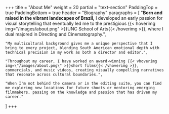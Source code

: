 +++
title = "About Me"
weight = 20
partial = "text-section"
PaddingTop = true
PaddingBottom = true
header = "Biography"
paragraphs = [
    "<b>Born and raised in the vibrant landscapes of Brazil,</b> I developed an early passion for visual storytelling that eventually led me to the prestigious {{< hoverimg img=\"/images/about.png\" >}}UNC School of Arts{{< /hoverimg >}}, where I dual majored in Directing and Cinematography.",
    
    "My multicultural background gives me a unique perspective that I bring to every project, blending South American emotional depth with technical precision in my work as both a director and editor.",
    
    "Throughout my career, I have worked on award-winning {{< vhoverimg img=\"/images/about.png\" >}}short films{{< /vhoverimg >}}, commercials, and music videos, creating visually compelling narratives that resonate across cultural boundaries.",
    
    "When I'm not behind the camera or in the editing suite, you can find me exploring new locations for future shoots or mentoring emerging filmmakers, passing on the knowledge and passion that has driven my career."
]
+++

